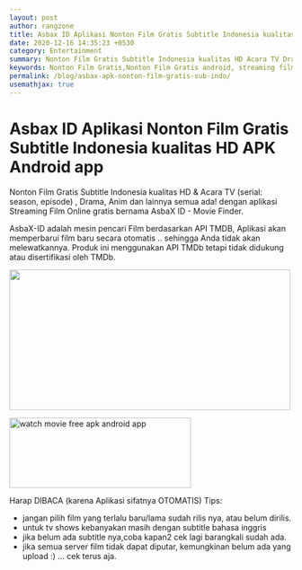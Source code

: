 ```yaml
---
layout: post
author: rangzone
title: Asbax ID Aplikasi Nonton Film Gratis Subtitle Indonesia kualitas HD APK Android app
date: 2020-12-16 14:35:23 +0530
category: Entertainment
summary: Nonton Film Gratis Subtitle Indonesia kualitas HD Acara TV Drama Anim dan lainnya semua ada! dengan aplikasi Streaming Film Online gratis
keywords: Nonton Film Gratis,Nonton Film Gratis android, streaming film gratis,streaming movie,nonton film sub indo
permalink: /blog/asbax-apk-nonton-film-gratis-sub-indo/
usemathjax: true
---
```


# Asbax ID Aplikasi Nonton Film Gratis Subtitle Indonesia kualitas HD APK Android app

Nonton Film Gratis Subtitle Indonesia kualitas HD & Acara TV (serial: season, episode) , Drama, Anim dan lainnya semua ada! dengan aplikasi Streaming Film Online gratis bernama AsbaX ID - Movie Finder.

AsbaX-ID adalah mesin pencari Film berdasarkan API TMDB, Aplikasi akan memperbarui film baru secara otomatis .. sehingga Anda tidak akan melewatkannya. Produk ini menggunakan API TMDb tetapi tidak didukung atau disertifikasi oleh TMDb.

<img src="https://i.postimg.cc/VsVtytP5/promo-copy.png" width="500" height="250" />

<a href="https://play.google.com/store/apps/details?id=asbax.nontonfilmgratis.app" target="_blank"><img alt="watch movie free apk android app" src="https://i.ibb.co/nnQBHcj/google-play-badge.png" width="323" height="125"></a>

Harap DIBACA (karena Aplikasi sifatnya OTOMATIS)
Tips:
- jangan pilih film yang terlalu baru/lama sudah rilis nya, atau belum dirilis.
- untuk tv shows kebanyakan masih dengan subtitle bahasa inggris
- jika belum ada subtitle nya,coba kapan2 cek lagi barangkali sudah ada.
- jika semua server film tidak dapat diputar, kemungkinan belum ada yang upload :) ... cek terus aja.
